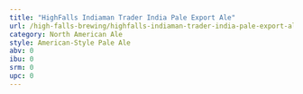 ```yaml
---
title: "HighFalls Indiaman Trader India Pale Export Ale"
url: /high-falls-brewing/highfalls-indiaman-trader-india-pale-export-ale/
category: North American Ale
style: American-Style Pale Ale
abv: 0
ibu: 0
srm: 0
upc: 0
---
```


